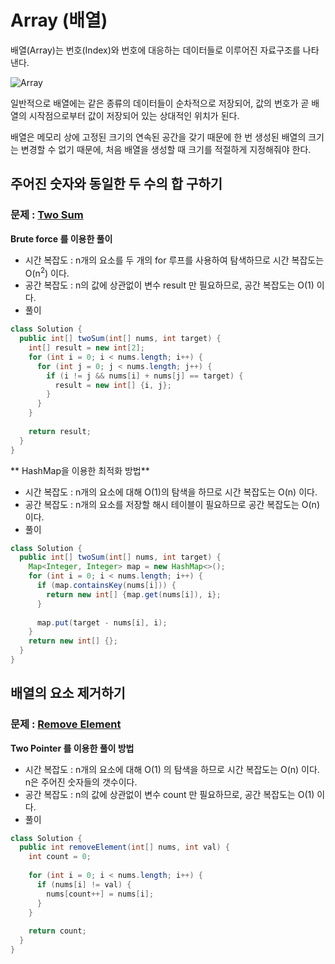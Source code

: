 # Array (배열)

배열(Array)는 번호(Index)와 번호에 대응하는 데이터들로 이루어진 자료구조를 나타낸다.

![Array](https://upload.wikimedia.org/wikipedia/commons/3/3f/Array1.svg)

일반적으로 배열에는 같은 종류의 데이터들이 순차적으로 저장되어, 값의 번호가 곧 배열의 시작점으로부터 값이 저장되어 있는 상대적인 위치가 된다.

배열은 메모리 상에 고정된 크기의 연속된 공간을 갖기 때문에 한 번 생성된 배열의 크기는 변경할 수 없기 때문에, 처음 배열을 생성할 때 크기를 적절하게 지정해줘야 한다.


## 주어진 숫자와 동일한 두 수의 합 구하기
### 문제 : [Two Sum](https://leetcode.com/problems/two-sum/)
**Brute force 를 이용한 풀이**
- 시간 복잡도 : n개의 요소를 두 개의 for 루프를 사용하여 탐색하므로 시간 복잡도는 O(n<sup>2</sup>) 이다.
- 공간 복잡도 : n의 값에 상관없이 변수 result 만 필요하므로, 공간 복잡도는 O(1) 이다.
- 풀이
``` java
class Solution {
  public int[] twoSum(int[] nums, int target) {
    int[] result = new int[2];
    for (int i = 0; i < nums.length; i++) {
      for (int j = 0; j < nums.length; j++) {
        if (i != j && nums[i] + nums[j] == target) {
          result = new int[] {i, j};
        }
      }
    }
    
    return result;
  }
}
```

** HashMap을 이용한 최적화 방법**
- 시간 복잡도 : n개의 요소에 대해 O(1)의 탐색을 하므로 시간 복잡도는 O(n) 이다.
- 공간 복잡도 : n개의 요소를 저장할 해시 테이블이 필요하므로 공간 복잡도는 O(n) 이다.
- 풀이
```java
class Solution {
  public int[] twoSum(int[] nums, int target) {
    Map<Integer, Integer> map = new HashMap<>();
    for (int i = 0; i < nums.length; i++) {
      if (map.containsKey(nums[i])) {
        return new int[] {map.get(nums[i]), i};
      }
      
      map.put(target - nums[i], i);
    }
    return new int[] {};
  }
}
```

## 배열의 요소 제거하기
### 문제 : [Remove Element](https://leetcode.com/problems/remove-element/)
**Two Pointer 를 이용한 풀이 방법**
- 시간 복잡도 : n개의 요소에 대해 O(1) 의 탐색을 하므로 시간 복잡도는 O(n) 이다. n은 주어진 숫자들의 갯수이다.
- 공간 복잡도 : n의 값에 상관없이 변수 count 만 필요하므로, 공간 복잡도는 O(1) 이다.
- 풀이
``` java
class Solution {
  public int removeElement(int[] nums, int val) {
    int count = 0;
    
    for (int i = 0; i < nums.length; i++) {
      if (nums[i] != val) {
        nums[count++] = nums[i];
      }
    }
    
    return count;
  }
}
```

